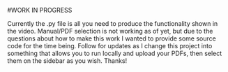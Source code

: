 #WORK IN PROGRESS

Currently the .py file is all you need to produce the functionality shown in the video. Manual/PDF selection is not working as of yet, but due to the questions about how to make this work I wanted to provide some source code for the time being. Follow for updates as I change this project into something that allows you to run locally and upload your PDFs, then select them on the sidebar as you wish. Thanks!
